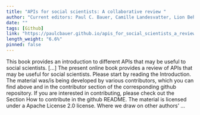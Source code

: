 ```yaml
---
title: "APIs for social scientists: A collaborative review "
author: "Current editors: Paul C. Bauer, Camille Landesvatter, Lion Behrens Authors & contributors: Paul C. Bauer, Jan Behnert, Lion Behrens, Chung-hong Chan, Bernhard Clemm von Hohenberg, Lukas Isermann, Philipp Kadel, Melike N. Kaplan, Jana Klein, Markus Konrad, Barbara K. Kreis, Dean Lajic, Camille Landesvatter, Madleen Meier-Barthold, Grace Olzinski, Nina Osenbrügge, Ondrej Pekacek, Felix Rusche, Pirmin Stöckle, Malte Söhren, Domantas Undzėnas"
date: ""
tags: [Github]
link: "https://paulcbauer.github.io/apis_for_social_scientists_a_review/"
length_weight: "6.6%"
pinned: false
---
```


This book provides an introduction to different APIs that may be useful to social scientists. [...] The present online book provides a review of APIs that may be useful for social scientists. Please start by reading the Introduction. The material was/is being developed by various contributors, which you can find above and in the contributor section of the corresponding github repository. If you are interested in contributing, please check out the Section How to contribute in the github README. The material is licensed under a Apache License 2.0 license. Where we draw on other authors’ ...
